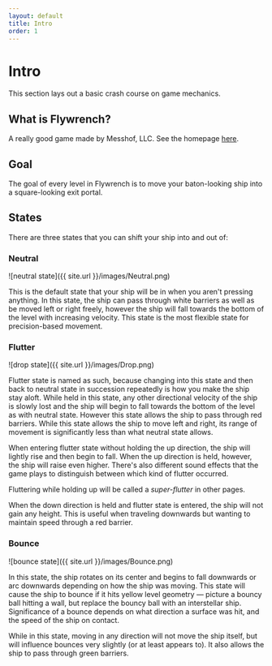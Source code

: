 ```yaml
---
layout: default
title: Intro
order: 1
---
```


# Intro

This section lays out a basic crash course on game mechanics.

## What is Flywrench?

A really good game made by Messhof, LLC. See the homepage [here](http://www.flywrench.com).

## Goal

The goal of every level in Flywrench is to move your baton-looking ship into a square-looking exit portal.

## States

There are three states that you can shift your ship into and out of:

### Neutral

![neutral state]({{ site.url }}/images/Neutral.png)

This is the default state that your ship will be in when you aren't pressing anything. In this state, the ship can pass through white barriers as well as be moved left or right freely, however the ship will fall towards the bottom of the level with increasing velocity. This state is the most flexible state for precision-based movement.

### Flutter

![drop state]({{ site.url }}/images/Drop.png)

Flutter state is named as such, because changing into this state and then back to neutral state in succession repeatedly is how you make the ship stay aloft. While held in this state, any other directional velocity of the ship is slowly lost and the ship will begin to fall towards the bottom of the level as with neutral state. However this state allows the ship to pass through red barriers. While this state allows the ship to move left and right, its range of movement is significantly less than what neutral state allows.

When entering flutter state without holding the up direction, the ship will lightly rise and then begin to fall. When the up direction is held, however, the ship will raise even higher. There's also different sound effects that the game plays to distinguish between which kind of flutter occurred.

Fluttering while holding up will be called a *super-flutter* in other pages.

When the down direction is held and flutter state is entered, the ship will not gain any height. This is useful when traveling downwards but wanting to maintain speed through a red barrier.

### Bounce

![bounce state]({{ site.url }}/images/Bounce.png)

In this state, the ship rotates on its center and begins to fall downwards or arc downwards depending on how the ship was moving. This state will cause the ship to bounce if it hits yellow level geometry — picture a bouncy ball hitting a wall, but replace the bouncy ball with an interstellar ship. Significance of a bounce depends on what direction a surface was hit, and the speed of the ship on contact.

While in this state, moving in any direction will not move the ship itself, but will influence bounces very slightly (or at least appears to). It also allows the ship to pass through green barriers.
